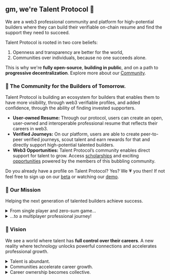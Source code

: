## gm, we're Talent Protocol 👋

We are a web3 professional community and platform for high-potential builders where they can build their verifiable on-chain resume and find the support they need to succeed.

Talent Protocol is rooted in two core beliefs:

1. Openness and transparency are better for the world,
2. Communities over individuals, because no one succeeds alone.

This is why we're **fully open-source**, **building in public**, and on a path to **progressive decentralization**. Explore more about our [Community](https://www.notion.so/Community-b4e71d89e1d348aca321f22a40905e94).

### 💫 The Community for the Builders of Tomorrow.

Talent Protocol is building an ecosystem for builders that enables them to have more visibility, through web3 verifiable profiles, and added confidence, through the ability of finding invested supporters.

- **User-owned Resume:** Through our protocol, users can create an open, user-owned and interoperable professional resume that reflects their careers in web3.
- **Verified Journeys:** On our platform, users are able to create peer-to-peer verified journeys, scout talent and earn rewards for that and directly support high-potential talented builders.
- **Web3 Opportunities:** Talent Protocol’s community enables direct support for talent to grow. Access [scholarships](https://talenthouse.talentprotocol.com/) and exciting [opportunities](https://talentprotocol.pallet.com/jobs) powered by the members of this bubbling community.

Do you already have a profile on Talent Protocol? Yes? We 💗 you then! If not feel free to sign up on our [beta](https://beta.talentprotocol.com) or watching our [demo](https://www.youtube.com/watch?v=pZ-JBaA8DT4).

### 🧭 Our Mission

Helping the next generation of talented builders achieve success. 
<details> 
	<summary>From single player and zero-sum game...</summary>
	<br>
	Careers are still a single player and zero-sum game where background matters more than merit. As a result, we’re missing out on a lot of high-potential builders.
</details>
<details> 
	<summary>...to a multiplayer professional journey!</summary>
	<br>
	Careers should be a game where all players are rewarded for the role they play in collective success. A levelled playing field where careers are composable, connections are meaningful and success is shared because no one achieves their full potential alone.
</details>

### 🔭 Vision

We see a world where talent has **full control over their careers**. A new reality where technology unlocks powerful connections and accelerates professional growth.

<details> 
	<summary>Talent is abundant.</summary>
	<br>
  Contrary to popular belief, talent is not scarce.

  The biggest issue is that opportunities are not equally distributed.
</details>
<details> 
	<summary>Communities accelerate career growth.</summary>
	<br>
  The 1st era of the web was about how we interact with information. Google won this era. The 2nd era was about how we interact with each other, thus Facebook was born. The 3rd era is about how we interact and exchange value with each other. 

  Instead of just following someone on Twitter, we’ll hold their tokens ****to become economically, emotionally and socially invested in each others’ journeys.

  Everyone should be able to create their own career circles and personal economies.
</details>
<details> 
	<summary>Career ownership becomes collective.</summary>
	<br>
  The work economy hasn’t changed that much since the industrial age. Revenue still flows from Employers to Employees regardless if you’re a contractor or permanent employee.

  We believe in a society where collective career ownership becomes as relevant as revenue flows.
</details>